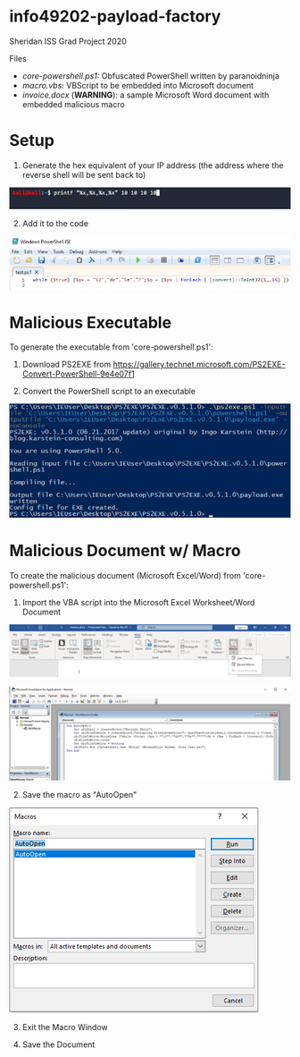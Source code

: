 # info49202-payload-factory
Sheridan ISS Grad Project 2020

Files
- *core-powershell.ps1:* Obfuscated PowerShell written by paranoidninja
- *macro.vbs:* VBScript to be embedded into Microsoft document
- *invoice.docx* (**WARNING**): a sample Microsoft Word document with embedded malicious macro

# Setup
1. Generate the hex equivalent of your IP address (the address where the reverse shell will be sent back to)

![Generate-IP-Hex](https://github.com/juuliemai/info49202-payload-factory/blob/master/Screenshots/generate-ip-hex.png)

2. Add it to the code

![Embed-IP-Code](https://github.com/juuliemai/info49202-payload-factory/blob/master/Screenshots/embed-ip-powershell.png)

# Malicious Executable
To generate the executable from 'core-powershell.ps1':

1. Download PS2EXE from https://gallery.technet.microsoft.com/PS2EXE-Convert-PowerShell-9e4e07f1

2. Convert the PowerShell script to an executable

![Convert-PS2EXE](https://github.com/juuliemai/info49202-payload-factory/blob/master/Screenshots/ps2exe-convert.png)

# Malicious Document w/ Macro
To create the malicious document (Microsoft Excel/Word) from 'core-powershell.ps1':

1. Import the VBA script into the Microsoft Excel Worksheet/Word Document

![View-Macro](https://github.com/juuliemai/info49202-payload-factory/blob/master/Screenshots/view-macro.png)

![Save-Macro](https://github.com/juuliemai/info49202-payload-factory/blob/master/Screenshots/save-macro.png)

2. Save the macro as "AutoOpen"

![AutoOpen](https://github.com/juuliemai/info49202-payload-factory/blob/master/Screenshots/auto-open-macro.png)

3. Exit the Macro Window

4. Save the Document
